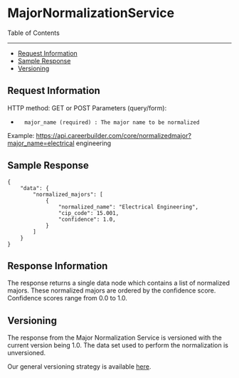 MajorNormalizationService
=============

Table of Contents
_________
- [Request Information](#request-information)
- [Sample Response](#sample-response)
- [Versioning](#versioning)



Request Information
-----

HTTP method: GET or POST
Parameters (query/form):
-       major_name (required) : The major name to be normalized
 
Example: https://api.careerbuilder.com/core/normalizedmajor?major_name=electrical engineering

Sample Response
-----

```
{
    "data": {
        "normalized_majors": [
            {
                "normalized_name": "Electrical Engineering",
                "cip_code": 15.001,
                "confidence": 1.0,
            }
        ]
    }
}
```


Response Information
-----

The response returns a single data node which contains a list of normalized majors. These normalized majors are ordered by the confidence score. Confidence scores range from 0.0 to 1.0. 

Versioning
-----------
The response from the Major Normalization Service is versioned with the current version being 1.0. The data set used to perform the normalization is unversioned.

Our general versioning strategy is available [here](/Versioning.md).

